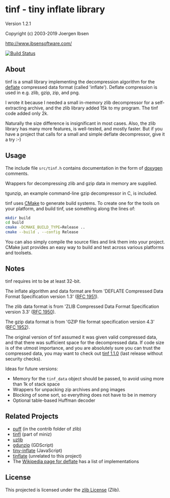 
tinf - tiny inflate library
===========================

Version 1.2.1

Copyright (c) 2003-2019 Joergen Ibsen

<http://www.ibsensoftware.com/>

[![Build Status](https://dev.azure.com/jibsenorg/jibsen/_apis/build/status/jibsen.tinf?branchName=master)](https://dev.azure.com/jibsenorg/jibsen/_build/latest?definitionId=3?branchName=master)

About
-----

tinf is a small library implementing the decompression algorithm for the
[deflate][wpdeflate] compressed data format (called 'inflate'). Deflate
compression is used in e.g. zlib, gzip, zip, and png.

I wrote it because I needed a small in-memory zlib decompressor for a self-
extracting archive, and the zlib library added 15k to my program. The tinf
code added only 2k.

Naturally the size difference is insignificant in most cases. Also, the
zlib library has many more features, is well-tested, and mostly faster.
But if you have a project that calls for a small and simple deflate
decompressor, give it a try :-)

[wpdeflate]: https://en.wikipedia.org/wiki/DEFLATE


Usage
-----

The include file `src/tinf.h` contains documentation in the form of
[doxygen][] comments.

Wrappers for decompressing zlib and gzip data in memory are supplied.

tgunzip, an example command-line gzip decompressor in C, is included.

tinf uses [CMake][] to generate build systems. To create one for the tools on
your platform, and build tinf, use something along the lines of:

~~~sh
mkdir build
cd build
cmake -DCMAKE_BUILD_TYPE=Release ..
cmake --build . --config Release
~~~

You can also simply compile the source files and link them into your project.
CMake just provides an easy way to build and test across various platforms and
toolsets.

[doxygen]: http://www.doxygen.org/
[CMake]: http://www.cmake.org/


Notes
-----

tinf requires int to be at least 32-bit.

The inflate algorithm and data format are from 'DEFLATE Compressed Data
Format Specification version 1.3' ([RFC 1951][deflate]).

The zlib data format is from 'ZLIB Compressed Data Format Specification
version 3.3' ([RFC 1950][zlib]).

The gzip data format is from 'GZIP file format specification version 4.3'
([RFC 1952][gzip]).

The original version of tinf assumed it was given valid compressed data, and
that there was sufficient space for the decompressed data. If code size is
of the utmost importance, and you are absolutely sure you can trust the
compressed data, you may want to check out [tinf 1.1.0][tinf110] (last
release without security checks).

Ideas for future versions:

  - Memory for the `tinf_data` object should be passed, to avoid using more
    than 1k of stack space
  - Wrappers for unpacking zip archives and png images
  - Blocking of some sort, so everything does not have to be in memory
  - Optional table-based Huffman decoder

[deflate]: http://www.rfc-editor.org/rfc/rfc1951.txt
[zlib]: http://www.rfc-editor.org/rfc/rfc1950.txt
[gzip]: http://www.rfc-editor.org/rfc/rfc1952.txt
[tinf110]: https://github.com/jibsen/tinf/releases/tag/v1.1.0


Related Projects
----------------

  - [puff](https://github.com/madler/zlib) (in the contrib folder of zlib)
  - [tinfl](https://github.com/richgel999/miniz) (part of miniz)
  - [uzlib](https://github.com/pfalcon/uzlib)
  - [gdunzip](https://github.com/jellehermsen/gdunzip) (GDScript)
  - [tiny-inflate](https://github.com/foliojs/tiny-inflate) (JavaScript)
  - [tinflate](http://achurch.org/tinflate.c) (unrelated to this project)
  - The [Wikipedia page for deflate](https://en.wikipedia.org/wiki/DEFLATE)
    has a list of implementations


License
-------

This projected is licensed under the [zlib License](LICENSE) (Zlib).
